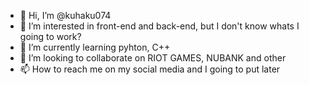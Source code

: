 - 👋 Hi, I’m @kuhaku074
- 👀 I’m interested in front-end and back-end, but I don't know whats I going to work?
- 🌱 I’m currently learning pyhton, C++
- 💞️ I’m looking to collaborate on RIOT GAMES, NUBANK and other
- 📫 How to reach me on my social media and I going to put later

<!---
kuhaku074/kuhaku074 is a ✨ special ✨ repository because its `README.md` (this file) appears on your GitHub profile.
You can click the Preview link to take a look at your changes.
--->
